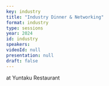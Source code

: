 ```yaml
---
key: industry
title: "Industry Dinner & Networking"
format: industry
type: sessions
year: 2024
id: industry
speakers:
videoId: null
presentation: null
draft: false
---
```


at Yuntaku Restaurant